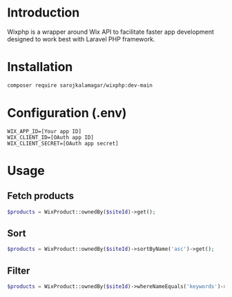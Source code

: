 # Introduction

Wixphp is a wrapper around Wix API to facilitate faster app development designed to work best with Laravel PHP framework.
# Installation

```bash
composer require sarojkalamagar/wixphp:dev-main
```

# Configuration (.env)

```shell
WIX_APP_ID=[Your app ID]
WIX_CLIENT_ID=[OAuth app ID]
WIX_CLIENT_SECRET=[OAuth app secret]
```

# Usage

## Fetch products
```php
$products = WixProduct::ownedBy($siteId)->get();
```

## Sort
```php
$products = WixProduct::ownedBy($siteId)->sortByName('asc')->get();
```

## Filter
```php
$products = WixProduct::ownedBy($siteId)->whereNameEquals('keywords')->get();
```